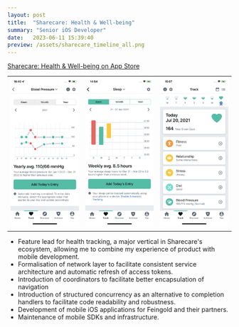 ```yaml
---
layout: post
title:  "Sharecare: Health & Well-being"
summary: "Senior iOS Developer"
date:   2023-06-11 15:39:40
preview: /assets/sharecare_timeline_all.png
---
```


[Sharecare: Health & Well-being on App Store](https://apps.apple.com/us/app/sharecare-health-well-being/id964313779)

|   |   |   | 
|---|---|---|
|![Picture 1](/assets/sharecare_blood_pressure_year.png)|![Picture 2](/assets/sharecare_sleep.png)|![Picture 3](/assets/sharecare_track_today.png)|
|   |   |   |

* Feature lead for health tracking, a major vertical in Sharecare's ecosystem, allowing me to combine my experience of product with mobile development.
* Formalisation of network layer to facilitate consistent service architecture and automatic refresh of access tokens.
* Introduction of coordinators to facilitate better encapsulation of navigation 
* Introduction of structured concurrency as an alternative to completion handlers to facilitate code readability and robustness.
* Development of mobile iOS applications for Feingold and their partners.
* Maintenance of mobile SDKs and infrastructure.

